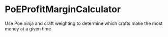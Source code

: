 # PoEProfitMarginCalculator
Use Poe.ninja and craft weighting to determine which crafts make the most money at a given time
